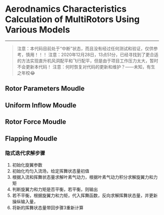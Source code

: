 # Aerodnamics Characteristics Calculation of MultiRotors Using Various Models
---

> 注意：本代码目前处于“中断”状态，而且没有经过任何测试和验证，仅供参考，慎用！！！
> 注意：2020年12月28日，13点51分，已经寻找到了更合适的方法实现直升机风洞配平和飞行配平，但是由于项目工作压力太大，暂时不会更新本代码！
> 注意：何时恢复对代码的更新和维护？——未知，有生之年校😂

## Rotor Parameters Moudle

## Uniform Inflow Moudle

## Rotor Force Moudle

## Flapping Moudle
### 隐式迭代求解步骤
1. 初始化旋翼参数
2. 初始化均匀入流场，给定挥舞状态量初值
3. 根据入流和挥舞状态量求解叶素气动力，根据叶素气动力积分求解旋翼力和力矩
4. 判断旋翼力和力矩是否平衡，若平衡，则输出
5. 若不平衡，根据旋翼力和力矩，代入挥舞函数，反向求解挥舞状态量，并更新操纵输入量，
6. 将新的挥舞状态量带回步骤3重新计算
